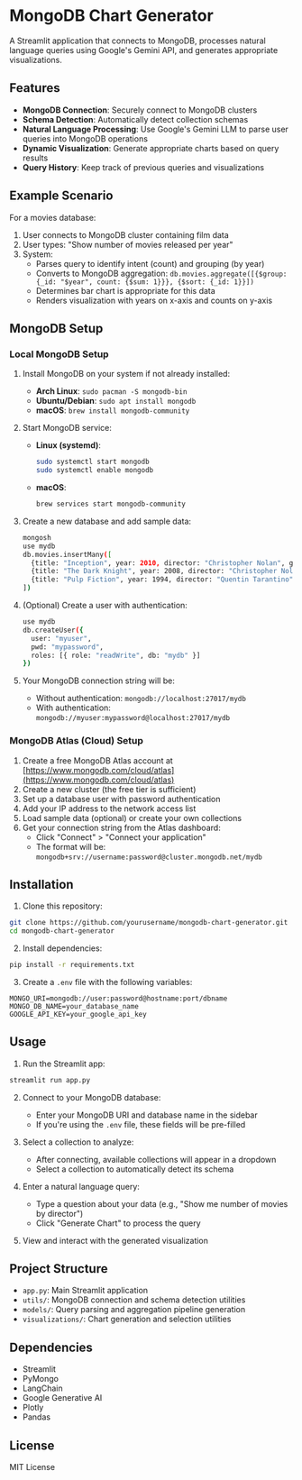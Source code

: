 # MongoDB Chart Generator

A Streamlit application that connects to MongoDB, processes natural language queries using Google's Gemini API, and generates appropriate visualizations.

## Features

- **MongoDB Connection**: Securely connect to MongoDB clusters
- **Schema Detection**: Automatically detect collection schemas
- **Natural Language Processing**: Use Google's Gemini LLM to parse user queries into MongoDB operations
- **Dynamic Visualization**: Generate appropriate charts based on query results
- **Query History**: Keep track of previous queries and visualizations

## Example Scenario

For a movies database:

1. User connects to MongoDB cluster containing film data
2. User types: "Show number of movies released per year"
3. System:
   - Parses query to identify intent (count) and grouping (by year)
   - Converts to MongoDB aggregation: `db.movies.aggregate([{$group: {_id: "$year", count: {$sum: 1}}}, {$sort: {_id: 1}}])`
   - Determines bar chart is appropriate for this data
   - Renders visualization with years on x-axis and counts on y-axis

## MongoDB Setup

### Local MongoDB Setup

1. Install MongoDB on your system if not already installed:
   - **Arch Linux**: `sudo pacman -S mongodb-bin`
   - **Ubuntu/Debian**: `sudo apt install mongodb`
   - **macOS**: `brew install mongodb-community`

2. Start MongoDB service:
   - **Linux (systemd)**: 
     ```bash
     sudo systemctl start mongodb
     sudo systemctl enable mongodb
     ```
   - **macOS**: 
     ```bash
     brew services start mongodb-community
     ```

3. Create a new database and add sample data:
   ```bash
   mongosh
   use mydb
   db.movies.insertMany([
     {title: "Inception", year: 2010, director: "Christopher Nolan", genre: "Sci-Fi"},
     {title: "The Dark Knight", year: 2008, director: "Christopher Nolan", genre: "Action"},
     {title: "Pulp Fiction", year: 1994, director: "Quentin Tarantino", genre: "Crime"}
   ])
   ```

4. (Optional) Create a user with authentication:
   ```bash
   use mydb
   db.createUser({
     user: "myuser",
     pwd: "mypassword",
     roles: [{ role: "readWrite", db: "mydb" }]
   })
   ```

5. Your MongoDB connection string will be:
   - Without authentication: `mongodb://localhost:27017/mydb`
   - With authentication: `mongodb://myuser:mypassword@localhost:27017/mydb`

### MongoDB Atlas (Cloud) Setup

1. Create a free MongoDB Atlas account at [https://www.mongodb.com/cloud/atlas](https://www.mongodb.com/cloud/atlas)
2. Create a new cluster (the free tier is sufficient)
3. Set up a database user with password authentication
4. Add your IP address to the network access list
5. Load sample data (optional) or create your own collections
6. Get your connection string from the Atlas dashboard: 
   - Click "Connect" > "Connect your application"
   - The format will be: `mongodb+srv://username:password@cluster.mongodb.net/mydb`

## Installation

1. Clone this repository:
```bash
git clone https://github.com/yourusername/mongodb-chart-generator.git
cd mongodb-chart-generator
```

2. Install dependencies:
```bash
pip install -r requirements.txt
```

3. Create a `.env` file with the following variables:
```
MONGO_URI=mongodb://user:password@hostname:port/dbname
MONGO_DB_NAME=your_database_name
GOOGLE_API_KEY=your_google_api_key
```

## Usage

1. Run the Streamlit app:
```bash
streamlit run app.py
```

2. Connect to your MongoDB database:
   - Enter your MongoDB URI and database name in the sidebar
   - If you're using the `.env` file, these fields will be pre-filled

3. Select a collection to analyze:
   - After connecting, available collections will appear in a dropdown
   - Select a collection to automatically detect its schema

4. Enter a natural language query:
   - Type a question about your data (e.g., "Show me number of movies by director")
   - Click "Generate Chart" to process the query

5. View and interact with the generated visualization

## Project Structure

- `app.py`: Main Streamlit application
- `utils/`: MongoDB connection and schema detection utilities
- `models/`: Query parsing and aggregation pipeline generation
- `visualizations/`: Chart generation and selection utilities

## Dependencies

- Streamlit
- PyMongo
- LangChain
- Google Generative AI
- Plotly
- Pandas

## License

MIT License